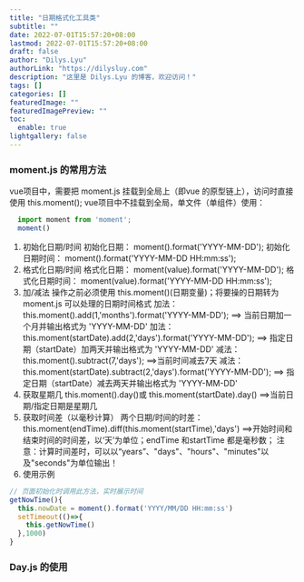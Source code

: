 ```yaml
---
title: "日期格式化工具类"
subtitle: ""
date: 2022-07-01T15:57:20+08:00
lastmod: 2022-07-01T15:57:20+08:00
draft: false
author: "Dilys.Lyu"
authorLink: "https://dilysluy.com"
description: "这里是 Dilys.Lyu 的博客，欢迎访问！"
tags: []
categories: []
featuredImage: ""
featuredImagePreview: ""
toc:
  enable: true
lightgallery: false
---
```

### moment.js 的常用方法

vue项目中，需要把 moment.js 挂载到全局上（即vue 的原型链上），访问时直接使用 this.moment();
vue项目中不挂载到全局，单文件（单组件）使用：

```javascript
  import moment from 'moment';
  moment()
```

1. 初始化日期/时间
初始化日期： moment().format('YYYY-MM-DD');
初始化日期时间： moment().format('YYYY-MM-DD HH:mm:ss');
2. 格式化日期/时间
格式化日期： moment(value).format('YYYY-MM-DD');
格式化日期时间： moment(value).format('YYYY-MM-DD HH:mm:ss');
3. 加/减法 操作之前必须使用 this.moment()(日期变量)；将要操的日期转为 moment.js 可以处理的日期时间格式
加法： this.moment().add(1,'months').format('YYYY-MM-DD'); ==> 当前日期加一个月并输出格式为 'YYYY-MM-DD'
加法： this.moment(startDate).add(2,'days').format('YYYY-MM-DD'); ==> 指定日期（startDate）加两天并输出格式为 'YYYY-MM-DD'
减法： this.moment().subtract(7,'days'); ==>当前时间减去7天
减法： this.moment(startDate).subtract(2,'days').format('YYYY-MM-DD'); ==> 指定日期（startDate）减去两天并输出格式为 'YYYY-MM-DD'
4. 获取星期几
this.moment().day()或 this.moment(startDate).day() ==>当前日期/指定日期是星期几
5. 获取时间差（以毫秒计算）
两个日期/时间的时差：this.moment(endTime).diff(this.moment(startTime),'days') ==>开始时间和结束时间的时间差，以‘天’为单位；endTime 和startTime 都是毫秒数；
注意：计算时间差时，可以以“years”、"days"、"hours"、"minutes"以及"seconds"为单位输出！
6. 使用示例

```javascript
// 页面初始化时调用此方法，实时展示时间
getNowTime(){
  this.nowDate = moment().format('YYYY/MM/DD HH:mm:ss')
  setTimeout(()=>{
    this.getNowTime()
  },1000)
}
```

### Day.js 的使用

